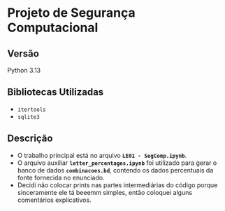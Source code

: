 # Projeto de Segurança Computacional

## Versão
Python 3.13

## Bibliotecas Utilizadas
- `itertools`
- `sqlite3`

## Descrição
- O trabalho principal está no arquivo **`LE01 - SegComp.ipynb`**.
- O arquivo auxiliar **`letter_percentages.ipynb`** foi utilizado para gerar o banco de dados **`combinacoes.bd`**, contendo os dados percentuais da fonte fornecida no enunciado.
- Decidi não colocar prints nas partes intermediárias do código porque sinceramente ele tá beeemm simples, então coloquei alguns comentários explicativos.